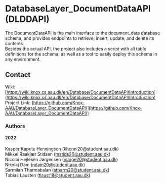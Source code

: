 # DatabaseLayer_DocumentDataAPI (DLDDAPI)
<!-- DESCRIPTION -->
The DocumentDataAPI is the main interface to the document_data database schema, and provides endpoints to retrieve, 
insert, update, and delete its contents. \
Besides the actual API, the project also includes a script with all table 
definitions for the schema, as well as a tool to easily deploy this schema in any environment.

<!-- CONTACT -->
## Contact

Wiki: [https://wiki.knox.cs.aau.dk/en/Database/DocumentDataAPI/Introduction](https://wiki.knox.cs.aau.dk/en/Database/DocumentDataAPI/Introduction) \
Project Link: [https://github.com/Knox-AAU/DatabaseLayer_DocumentDataAPI/](https://github.com/Knox-AAU/DatabaseLayer_DocumentDataAPI/)

<!-- AUTHORS -->
### Authors
#### 2022
Kasper Kaputu Henningsen (khenni20@student.aau.dk) \
Mikkel Raakjær Stidsen (mstids20@student.aau.dk) \
Nicolai Hejlesen Jørgensen (njarge20@student.aau.dk) \
Nikolaj Dam (ndam20@student.aau.dk) \
Sarmilan Tharmabalan (stharm20@student.aau.dk) \
Tobias Lausten (tlaust18@student.aau.dk)